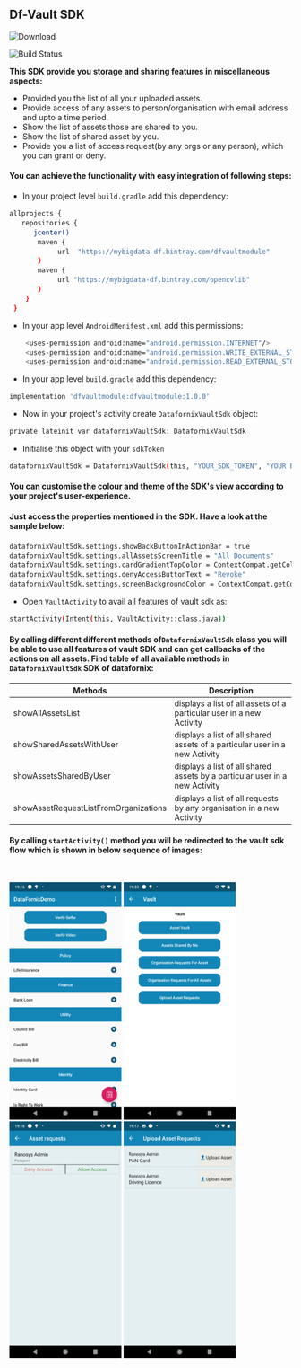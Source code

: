 
## Df-Vault SDK
![Download](https://api.bintray.com/packages/datafornix/dfvaultmodule/dfvaultmodule/images/download.svg)

![Build Status](https://travis-ci.org/joemccann/dillinger.svg?branch=master)

**This SDK provide you storage and sharing features in miscellaneous aspects:** 

 - Provided you the list of all your uploaded assets.
 - Provide access of any assets to person/organisation with email address and upto a time period.
 - Show the list of assets those are shared to you.
 - Show the list of shared asset by you.
 - Provide you a list of access request(by any orgs or any person), which you can grant or deny.

#### You can achieve the functionality with easy integration of following steps:
- In your project level `build.gradle` add this dependency:
```sh 
allprojects {
   repositories {
      jcenter()
       maven {
            url  "https://mybigdata-df.bintray.com/dfvaultmodule"
       }
       maven { 
            url "https://mybigdata-df.bintray.com/opencvlib" 
       }
    }
 } 
```
- In your app level `AndroidMenifest.xml` add this permissions:
```sh 
    <uses-permission android:name="android.permission.INTERNET"/>
    <uses-permission android:name="android.permission.WRITE_EXTERNAL_STORAGE"/>
    <uses-permission android:name="android.permission.READ_EXTERNAL_STORAGE"/>
```
- In your app level `build.gradle` add this dependency:
```sh
implementation 'dfvaultmodule:dfvaultmodule:1.0.0'
```
- Now in your project's activity create `DatafornixVaultSdk` object: 
```sh
private lateinit var datafornixVaultSdk: DatafornixVaultSdk
```
- Initialise this object with your `sdkToken`
```sh
datafornixVaultSdk = DatafornixVaultSdk(this, "YOUR_SDK_TOKEN", "YOUR BASE URL")
```

#### You can customise the colour and theme of the SDK's view according to your project's user-experience.
#### Just access the properties mentioned in the SDK. Have a look at the sample below:

```sh
datafornixVaultSdk.settings.showBackButtonInActionBar = true  
datafornixVaultSdk.settings.allAssetsScreenTitle = "All Documents"  
datafornixVaultSdk.settings.cardGradientTopColor = ContextCompat.getColor(this, R.color.white)  
datafornixVaultSdk.settings.denyAccessButtonText = "Revoke"  
datafornixVaultSdk.settings.screenBackgroundColor = ContextCompat.getColor(this, R.color.white)
```

- Open `VaultActivity` to avail all features of vault sdk as:
```sh
startActivity(Intent(this, VaultActivity::class.java))
```

#### By calling different different methods of`DatafornixVaultSdk` class you will be able to use all features of vault SDK and can get callbacks of the actions on all assets. Find table of all available methods in `DatafornixVaultSdk` SDK of datafornix:
|Methods| Description |
|--|--|
| showAllAssetsList | displays a list of all assets of a particular user in a new Activity |
|showSharedAssetsWithUser|displays a list of all shared assets of a particular user in a new Activity|
|showAssetsSharedByUser|displays a list of all shared assets by a particular user in a new Activity|
|showAssetRequestListFromOrganizations|displays a list of all requests by any organisation in a new Activity|


#### By calling `startActivity()` method you will be redirected to the vault sdk flow which is shown in below sequence of images:
<br>
<p align="left">
<img src="DF-Vault-Screen01.png" width="200"/>
<img src="DF-Vault-Screen02.png" width="200"/>
<img src="DF-Vault-Screen03.png" width="200"/>
<img src="DF-Vault-Screen04.png" width="200"/> <br>
